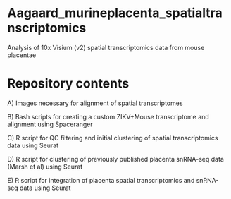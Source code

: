 # Aagaard_murineplacenta_spatialtranscriptomics
Analysis of 10x Visium (v2) spatial transcriptomics data from mouse placentae

# Repository contents
A) Images necessary for alignment of spatial transcriptomes

B) Bash scripts for creating a custom ZIKV+Mouse transcriptome and alignment using Spaceranger

C) R script for QC filtering and initial clustering of spatial transcriptomics data using Seurat

D) R script for clustering of previously published placenta snRNA-seq data (Marsh et al) using Seurat

E) R script for integration of placenta spatial transcriptomics and snRNA-seq data using Seurat
